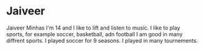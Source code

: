 # Jaiveer
Jaiveer Minhas
I'm 14 and I like to lift and listen to music.
I like to play sports, for example soccer, basketball, adn football
I am good in many diffrent sports.
I played soccer for 9 seasons.
I played in many tournements.
